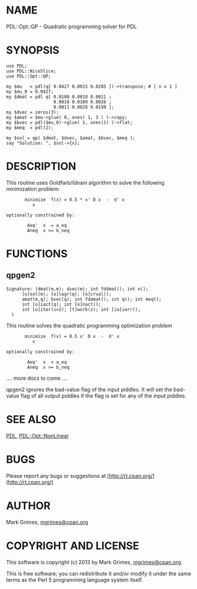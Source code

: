 # NAME

PDL::Opt::QP - Quadratic programming solver for PDL

# SYNOPSIS

    use PDL;
    use PDL::NiceSlice;
    use PDL::Opt::QP;

    my $mu   = pdl(q[ 0.0427 0.0015 0.0285 ])->transpose; # [ n x 1 ]
    my $mu_0 = 0.0427;
    my $dmat = pdl q[ 0.0100 0.0018 0.0011 ;
                      0.0018 0.0109 0.0026 ;
                      0.0011 0.0026 0.0199 ];
    my $dvec = zeros(3);
    my $amat = $mu->glue( 0, ones( 1, 3 ) )->copy;
    my $bvec = pdl($mu_0)->glue( 1, ones(1) )->flat;
    my $meq  = pdl(2);

    my $sol = qp( $dmat, $dvec, $amat, $bvec, $meq );
    say "Solution: ", $sol->{x};

# DESCRIPTION

This routine uses Goldfarb/Idnani algorithm to solve the
following minimization problem:

           minimize  f(x) = 0.5 * x' D x  -  d' x
              x

    optionally constrained by:

            Aeq'  x  = a_eq
            Aneq  x >= b_neq

# FUNCTIONS





## qpgen2

    Signature: (dmat(m,m); dvec(m); int fddmat(); int n();
          [o]sol(m); [o]lagr(q); [o]crval();
          amat(m,q); bvec(q); int fdamat(); int q(); int meq();
          int [o]iact(q); int [o]nact();
          int [o]iter(s=2); [t]work(z); int [io]ierr();
      )





This routine solves the quadratic programming optimization problem

           minimize  f(x) = 0.5 x' D x  -  d' x
              x

    optionally constrained by:

            Aeq'  x  = a_eq
            Aneq  x >= b_neq



.... more docs to come ....



qpgen2 ignores the bad-value flag of the input piddles.
It will set the bad-value flag of all output piddles if the flag is set for any of the input piddles.



# SEE ALSO

[PDL](http://search.cpan.org/perldoc?PDL), [PDL::Opt::NonLinear](http://search.cpan.org/perldoc?PDL::Opt::NonLinear)

# BUGS

Please report any bugs or suggestions at [http://rt.cpan.org/](http://rt.cpan.org/)

# AUTHOR

Mark Grimes, <mgrimes@cpan.org>

# COPYRIGHT AND LICENSE

This software is copyright (c) 2013 by Mark Grimes, <mgrimes@cpan.org>.

This is free software; you can redistribute it and/or modify it under
the same terms as the Perl 5 programming language system itself.
